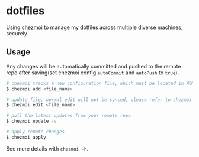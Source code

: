 # dotfiles

Using [chezmoi](https://www.chezmoi.io/) to manage my dotfiles across multiple diverse machines, securely.

## Usage

Any changes will be automatically committed and pushed to the remote repo after saving(set chezmoi config `autoCommit` and `autoPush` to `true`).
```sh
# chezmoi tracks a new configuration file, which must be located in HOME dir
$ chezmoi add <file_name>

# update file, normal edit will not be synced, please refer to chezmoi documentation
$ chezmoi edit <file_name>

# pull the latest updates from your remote repo
$ chezmoi update -v

# apply remote changes
$ chezmoi apply
```

See more details with `chezmoi -h`.    
